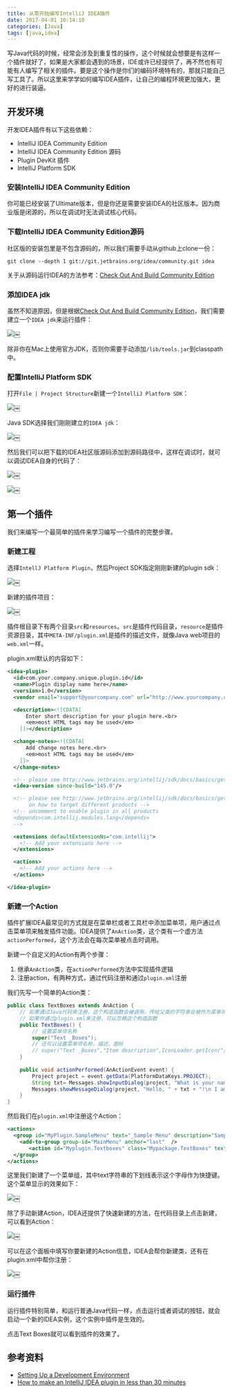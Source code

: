 ```yaml
---
title: 从零开始编写IntelliJ IDEA插件
date: 2017-04-01 10:14:10
categories: [Java]
tags: [java,idea]
---
```


写Java代码的时候，经常会涉及到重复性的操作，这个时候就会想要是有这样一个插件就好了，如果是大家都会遇到的场景，IDE或许已经提供了，再不然也有可能有人编写了相关的插件。要是这个操作是你们的编码环境特有的，那就只能自己写工具了。所以这里来学学如何编写IDEA插件，让自己的编程环境更加强大，更好的进行装逼。

<!--more-->

## 开发环境
开发IDEA插件有以下这些依赖：

- IntelliJ IDEA Community Edition 
- IntelliJ IDEA Community Edition 源码
- Plugin DevKit 插件
- IntelliJ Platform SDK

### 安装IntelliJ IDEA Community Edition
你可能已经安装了Ultimate版本，但是你还是需要安装IDEA的社区版本。因为商业版是闭源的，所以在调试时无法调试核心代码。

### 下载IntelliJ IDEA Community Edition源码
社区版的安装包里是不包含源码的，所以我们需要手动从github上clone一份：

```
git clone --depth 1 git://git.jetbrains.org/idea/community.git idea
```

关于从源码运行IDEA的方法参考：[Check Out And Build Community Edition](http://www.jetbrains.org/intellij/sdk/docs/basics/checkout_and_build_community.html)

### 添加IDEA jdk
虽然不知道原因，但是根据[Check Out And Build Community Edition](http://www.jetbrains.org/intellij/sdk/docs/basics/checkout_and_build_community.html)，我们需要建立一个`IDEA jdk`来运行插件：

![](/img/java/idea/14910447672307.jpg)￼

除非你在Mac上使用官方JDK，否则你需要手动添加`/lib/tools.jar`到classpath中。

### 配置IntelliJ Platform SDK
打开`File | Project Structure`新建一个`IntelliJ Platform SDK`：

![](/img/java/idea/14910140718316.jpg)￼

Java SDK选择我们刚刚建立的`IDEA jdk`：

![](/img/java/idea/14910449400889.jpg)￼

然后我们可以把下载的IDEA社区版源码添加到源码路径中，这样在调试时，就可以调试IDEA自身的代码了：

![](/img/java/idea/14910450172506.jpg)￼

![](/img/java/idea/14910450845885.jpg)￼

## 第一个插件
我们来编写一个最简单的插件来学习编写一个插件的完整步骤。

### 新建工程
选择`IntellJ Platform Plugin`，然后Project SDK指定刚刚新建的plugin sdk：

![](/img/java/idea/14910451487756.jpg)￼

新建的插件项目：

![](/img/java/idea/14913163331150.jpg)￼

插件根目录下有两个目录`src`和`resources`。`src`是插件代码目录，`resource`是插件资源目录，其中`META-INF/plugin.xml`是插件的描述文件，就像Java web项目的`web.xml`一样。

plugin.xml默认的内容如下：

```xml
<idea-plugin>
  <id>com.your.company.unique.plugin.id</id>
  <name>Plugin display name here</name>
  <version>1.0</version>
  <vendor email="support@yourcompany.com" url="http://www.yourcompany.com">YourCompany</vendor>

  <description><![CDATA[
      Enter short description for your plugin here.<br>
      <em>most HTML tags may be used</em>
    ]]></description>

  <change-notes><![CDATA[
      Add change notes here.<br>
      <em>most HTML tags may be used</em>
    ]]>
  </change-notes>

  <!-- please see http://www.jetbrains.org/intellij/sdk/docs/basics/getting_started/build_number_ranges.html for description -->
  <idea-version since-build="145.0"/>

  <!-- please see http://www.jetbrains.org/intellij/sdk/docs/basics/getting_started/plugin_compatibility.html
       on how to target different products -->
  <!-- uncomment to enable plugin in all products
  <depends>com.intellij.modules.lang</depends>
  -->

  <extensions defaultExtensionNs="com.intellij">
    <!-- Add your extensions here -->
  </extensions>

  <actions>
    <!-- Add your actions here -->
  </actions>

</idea-plugin>
```

### 新建一个Action
插件扩展IDEA最常见的方式就是在菜单栏或者工具栏中添加菜单项，用户通过点击菜单项来触发插件功能。IDEA提供了`AnAction`类，这个类有一个虚方法`actionPerformed`，这个方法会在每次菜单被点击时调用。

新建一个自定义的Action有两个步骤：

1. 继承`AnAction`类，在`actionPerformed`方法中实现插件逻辑
2. 注册action，有两种方式，通过代码注册和通过`plugin.xml`注册

我们先写一个简单的Action类：

```java
public class TextBoxes extends AnAction {
    // 如果通过Java代码来注册，这个构造函数会被调用，传给父类的字符串会被作为菜单项的名称
    // 如果你通过plugin.xml来注册，可以忽略这个构造函数
    public TextBoxes() {
        // 设置菜单项名称
        super("Text _Boxes");
        // 还可以设置菜单项名称，描述，图标
        // super("Text _Boxes","Item description",IconLoader.getIcon("/Mypackage/icon.png"));
    }
 
    public void actionPerformed(AnActionEvent event) {
        Project project = event.getData(PlatformDataKeys.PROJECT);
        String txt= Messages.showInputDialog(project, "What is your name?", "Input your name", Messages.getQuestionIcon());
        Messages.showMessageDialog(project, "Hello, " + txt + "!\n I am glad to see you.", "Information", Messages.getInformationIcon());
    }
}
```

然后我们在`plugin.xml`中注册这个Action：

```xml
<actions>
  <group id="MyPlugin.SampleMenu" text="_Sample Menu" description="Sample menu">
    <add-to-group group-id="MainMenu" anchor="last"  />
       <action id="Myplugin.Textboxes" class="Mypackage.TextBoxes" text="Text _Boxes" description="A test menu item" />
  </group>
</actions>
```

这里我们新建了一个菜单组，其中text字符串的下划线表示这个字母作为快捷键。这个菜单显示的效果如下：

![](/img/java/idea/14913176212218.jpg)￼

除了手动新建Action，IDEA还提供了快速新建的方法，在代码目录上点击新建，可以看到Action：

![](/img/java/idea/14913178262565.jpg)￼

可以在这个面板中填写你要新建的Action信息，IDEA会帮你新建类，还有在plugin.xml中帮你注册：

![](/img/java/idea/14913180035888.jpg)￼

### 运行插件
运行插件特别简单，和运行普通Java代码一样，点击运行或者调试的按钮，就会启动一个新的IDEA实例，这个实例中插件是生效的。

点击Text Boxes就可以看到插件的效果了。

## 参考资料
- [Setting Up a Development Environment](http://www.jetbrains.org/intellij/sdk/docs/basics/getting_started/setting_up_environment.html)
- [How to make an IntelliJ IDEA plugin in less than 30 minutes](http://bjorn.tipling.com/how-to-make-an-intellij-idea-plugin-in-30-minutes)

